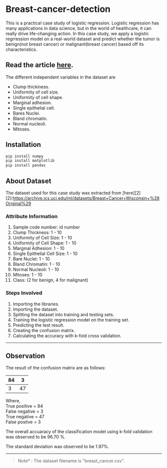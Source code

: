 
# Breast-cancer-detection
This is a practical case study of logistic regression. Logistic regression has many applications in data science, but in the world of healthcare, it can really drive life-changing action. In this case study, we apply a logistic regrression model on a real-world dataset and predict whether the tumor is benign(not breast cancer) or malignant(breast cancer) based off its characteristics. 

## Read the article [here][1].   

[1]:<https://github.com/Maskey71098/Breast-cancer-detection/edit/main/README.md> "here"   

The different independent variables in the dataset are   
* Clump thickiness.
* Uniformity of cell size.
* Uniformity of cell shape.
* Marginal adhesion.
* Single epithelial cell.
* Bares Nuclei.
* Bland chromatin.
* Normal nucleoli.
* Mitoses.  

## Installation
```python
pip install numpy
pip install matplotlib
pip install pandas
``` 

## About Dataset
The dataset used for this case study was extracted from [here][2]   
[2]:<https://archive.ics.uci.edu/ml/datasets/Breast+Cancer+Wisconsin+%28Original%29>

### **Attribute Information**   

1. Sample code number: id number
2. Clump Thickness: 1 - 10
3. Uniformity of Cell Size: 1 - 10
4. Uniformity of Cell Shape: 1 - 10
5. Marginal Adhesion: 1 - 10
6. Single Epithelial Cell Size: 1 - 10
7. Bare Nuclei: 1 - 10
8. Bland Chromatin: 1 - 10
9. Normal Nucleoli: 1 - 10
10. Mitoses: 1 - 10
11. Class: (2 for benign, 4 for malignant) 


### **Steps Involved** 

1. Importing the libraries.
2. Importing the dataset.
3. Splitting the dataset into training and testing sets.
4. Training the logistic regression model on the training set.
5. Predicting the test result.
6. Creating the confusion matrix.
7. Calculating the accuracy with k-fold cross validation.
___

## Observation   
The result of the confusion matrix are as follows:  

|   84  |   3	|
|---	|---	|
|   3	|  47 	|

Where,   
True positive = 84   
False negative = 3   
True negative = 47   
False positve = 3    

The overall accuaracy of the classification model using k-fold validation was observed to be 96.70 %.   

The standard deviation was observed to be 1.97%.
___   
>Note* : The dataset filename is "breast_cancer.csv".

